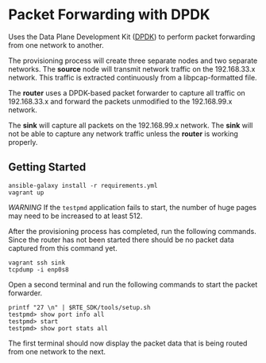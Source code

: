 Packet Forwarding with DPDK
============================

Uses the Data Plane Development Kit ([DPDK](http://dpdk.org/)) to perform packet forwarding from one network to another.

The provisioning process will create three separate nodes and two separate networks.  The **source** node will transmit network traffic on the 192.168.33.x network.  This traffic is extracted continuously from a libpcap-formatted file.  

The **router** uses a DPDK-based packet forwarder to capture all traffic on 192.168.33.x and forward the packets unmodified to the 192.168.99.x network.  

The **sink** will capture all packets on the 192.168.99.x network.  The **sink** will not be able to capture any network traffic unless the **router** is working properly.

Getting Started
---------------

```
ansible-galaxy install -r requirements.yml
vagrant up
```

*WARNING* If the `testpmd` application fails to start, the number of huge pages may need to be increased to at least 512.

After the provisioning process has completed, run the following commands. Since the router has not been started there should be no packet data captured from this command yet.

```
vagrant ssh sink
tcpdump -i enp0s8
```

Open a second terminal and run the following commands to start the packet forwarder.

```
printf "27 \n" | $RTE_SDK/tools/setup.sh
testpmd> show port info all
testpmd> start
testpmd> show port stats all
```

The first terminal should now display the packet data that is being routed from one network to the next.
